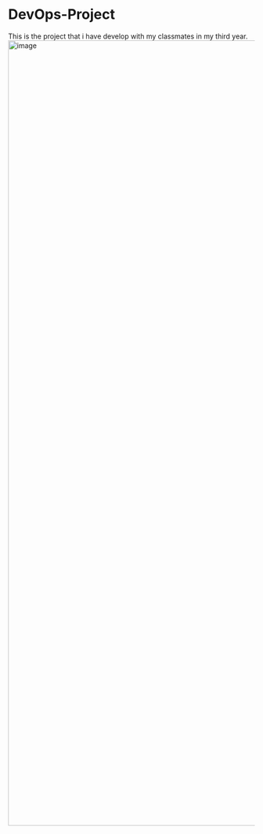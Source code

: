 # DevOps-Project
This is the project that i have develop with my classmates in my third year.
<img width="2400" height="1600" alt="image" src="https://github.com/user-attachments/assets/a25b977e-09d6-4d31-bd6a-f3027b351cd4" />
